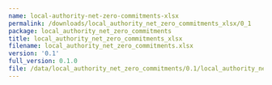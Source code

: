 ```yaml
---
name: local-authority-net-zero-commitments-xlsx
permalink: /downloads/local_authority_net_zero_commitments_xlsx/0_1
package: local_authority_net_zero_commitments
title: local_authority_net_zero_commitments_xlsx
filename: local_authority_net_zero_commitments.xlsx
version: '0.1'
full_version: 0.1.0
file: /data/local_authority_net_zero_commitments/0.1/local_authority_net_zero_commitments.xlsx
---
```

